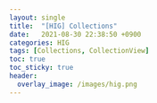 ```yaml
---
layout: single
title:  "[HIG] Collections"
date:   2021-08-30 22:38:50 +0900
categories: HIG
tags: [Collections, CollectionView]
toc: true
toc_sticky: true
header:
  overlay_image: /images/hig.png
---
```

